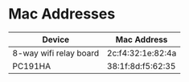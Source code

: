# Mac Addresses

|Device|Mac Address|
|------|-----------|
|8-way wifi relay board|  2c:f4:32:1e:82:4a |
|PC191HA|  38:1f:8d:f5:62:35|
